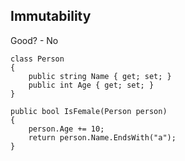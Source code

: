 ## Immutability

Good? - No

    class Person
    {
        public string Name { get; set; }
        public int Age { get; set; }
    }

    public bool IsFemale(Person person)
    {
        person.Age += 10;
        return person.Name.EndsWith("a");
    }

